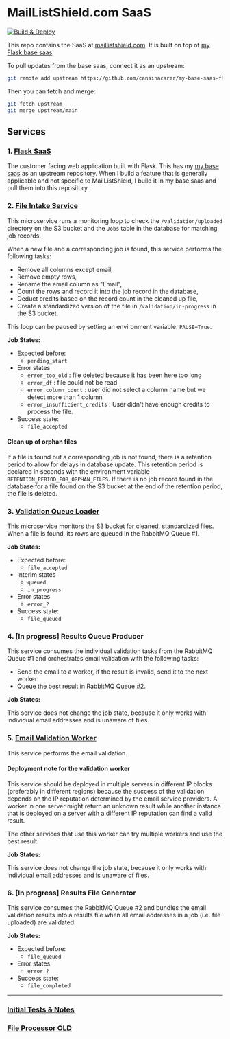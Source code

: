 # MailListShield.com SaaS

[![Build & Deploy](https://github.com/cansinacarer/maillistshield-com/actions/workflows/deploy.yml/badge.svg)](https://github.com/cansinacarer/maillistshield-com/actions/workflows/deploy.yml)

This repo contains the SaaS at [maillistshield.com](https://maillistshield.com/). It is built on top of [my Flask base saas](https://github.com/cansinacarer/my-base-saas-flask).

To pull updates from the base saas, connect it as an upstream:

```sh
git remote add upstream https://github.com/cansinacarer/my-base-saas-flask
```

Then you can fetch and merge:

```sh
git fetch upstream
git merge upstream/main
```

## Services

### 1. [Flask SaaS](https://github.com/cansinacarer/maillistshield-com)

The customer facing web application built with Flask. This has my [my base saas](https://github.com/cansinacarer/my-base-saas-flask) as an upstream repository. When I build a feature that is generally applicable and not specific to MailListShield, I build it in my base saas and pull them into this repository.

### 2. [File Intake Service](https://github.com/cansinacarer/maillistshield-file-intake-service)

This microservice runs a monitoring loop to check the `/validation/uploaded` directory on the S3 bucket and the `Jobs` table in the database for matching job records.

When a new file and a corresponding job is found, this service performs the following tasks:

- Remove all columns except email,
- Remove empty rows,
- Rename the email column as "Email",
- Count the rows and record it into the job record in the database,
- Deduct credits based on the record count in the cleaned up file,
- Create a standardized version of the file in `/validation/in-progress` in the S3 bucket.

This loop can be paused by setting an environment variable: `PAUSE=True`.

__Job States:__

- Expected before:
  - `pending_start`
- Error states
  - `error_too_old` : file deleted because it has been here too long
  - `error_df` : file could not be read
  - `error_column_count` : user did not select a column name but we detect more than 1 column
  - `error_insufficient_credits` :  User didn't have enough credits to process the file.
- Success state:
  - `file_accepted`

#### Clean up of orphan files

If a file is found but a corresponding job is not found, there is a retention period to allow for delays in database update. This retention period is declared in seconds with the environment variable `RETENTION_PERIOD_FOR_ORPHAN_FILES`. If there is no job record found in the database for a file found on the S3 bucket at the end of the retention period, the file is deleted.

### 3. [Validation Queue Loader](https://github.com/cansinacarer/maillistshield-file-validator)

This microservice monitors the S3 bucket for cleaned, standardized files. When a file is found, its rows are queued in the RabbitMQ Queue #1.

__Job States:__

- Expected before:
  - `file_accepted`
- Interim states
  - `queued`
  - `in_progress`
- Error states
  - `error_?`
- Success state:
  - `file_queued`

### 4. [In progress] Results Queue Producer

This service consumes the individual validation tasks from the RabbitMQ Queue #1 and orchestrates email validation with the following tasks:

- Send the email to a worker, if the result is invalid, send it to the next worker.
- Queue the best result in RabbitMQ Queue #2.

__Job States:__

This service does not change the job state, because it only works with individual email addresses and is unaware of files.

### 5. [Email Validation Worker](https://github.com/cansinacarer/maillistshield-validation-worker)

This service performs the email validation.

#### Deployment note for the validation worker

This service should be deployed in multiple servers in different IP blocks (preferably in different regions) because the success of the validation depends on the IP reputation determined by the email service providers. A worker in one server might return an unknown result while another instance that is deployed on a server with a different IP reputation can find a valid result.

The other services that use this worker can try multiple workers and use the best result.

__Job States:__

This service does not change the job state, because it only works with individual email addresses and is unaware of files.

### 6. [In progress] Results File Generator

This service consumes the RabbitMQ Queue #2 and bundles the email validation results into a results file when all email addresses in a job (i.e. file uploaded) are validated.

__Job States:__

- Expected before:
  - `file_queued`
- Error states
  - `error_?`
- Success state:
  - `file_completed`

---

### [Initial Tests & Notes](https://github.com/cansinacarer/email-verification-test)

### [File Processor OLD](https://github.com/cansinacarer/maillistshield-scheduler)
